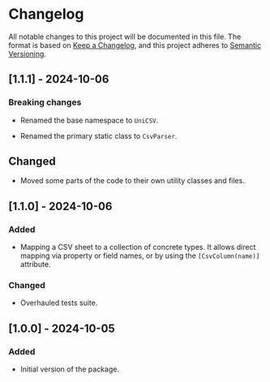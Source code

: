 # Changelog

All notable changes to this project will be documented in this file.
The format is based on [Keep a Changelog](https://keepachangelog.com/en/1.1.0/),
and this project adheres to [Semantic Versioning](https://semver.org/spec/v2.0.0.html).

## [1.1.1] - 2024-10-06

### Breaking changes

- Renamed the base namespace to `UniCSV`.

- Renamed the primary static class to `CsvParser`.

## Changed

- Moved some parts of the code to their own utility classes and files.

## [1.1.0] - 2024-10-06

### Added

- Mapping a CSV sheet to a collection of concrete types. It allows direct mapping via property or field names, or by using the `[CsvColumn(name)]` attribute.

### Changed

- Overhauled tests suite.

## [1.0.0] - 2024-10-05

### Added

- Initial version of the package.
